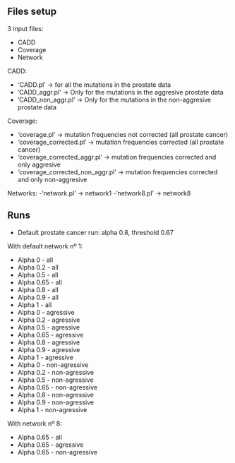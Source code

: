 ## Files setup

3 input files: 
- CADD
- Coverage
- Network

CADD: 
- ‘CADD.pl’ → for all the mutations in the prostate data
- ’CADD_aggr.pl’ → Only for the mutations in the aggresive prostate data
- ’CADD_non_aggr.pl’ → Only for the mutations in the non-aggresive prostate data

Coverage:
- ‘coverage.pl’ → mutation frequencies not corrected (all prostate cancer)
- ‘coverage_corrected.pl’ → mutation frequencies corrected (all prostate cancer)
- ‘coverage_corrected_aggr.pl’ → mutation frequencies corrected and only aggresive
- ‘coverage_corrected_non_aggr.pl’ → mutation frequencies corrected and only non-aggresive

Networks:
-’network.pl’ → network1
-’network8.pl’ → network8

## Runs
- Default prostate cancer run: alpha 0.8, threshold 0.67

With default network nº 1:
- Alpha 0 - all
- Alpha 0.2 - all
- Alpha 0.5 - all
- Alpha 0.65 - all
- Alpha 0.8 - all
- Alpha 0.9 - all
- Alpha 1 - all
- Alpha 0 - agressive 
- Alpha 0.2 - agressive
- Alpha 0.5 - agressive
- Alpha 0.65 - agressive
- Alpha 0.8 - agressive
- Alpha 0.9 - agressive
- Alpha 1 - agressive
- Alpha 0 - non-agressive 
- Alpha 0.2 - non-agressive
- Alpha 0.5 - non-agressive
- Alpha 0.65 - non-agressive
- Alpha 0.8 - non-agressive
- Alpha 0.9 - non-agressive
- Alpha 1 - non-agressive

With network nº 8:
- Alpha 0.65 - all
- Alpha 0.65 - agressive 
- Alpha 0.65 - non-agressive 
